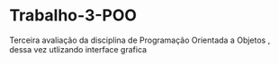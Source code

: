# Trabalho-3-POO
Terceira avaliação da disciplina de Programação Orientada a Objetos , dessa vez utlizando interface grafica
